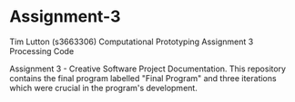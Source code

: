 # Assignment-3
Tim Lutton (s3663306) Computational Prototyping Assignment 3 Processing Code

Assignment 3 - Creative Software Project Documentation.
This repository contains the final program labelled "Final Program" and three 
iterations which were crucial in the program's development.
